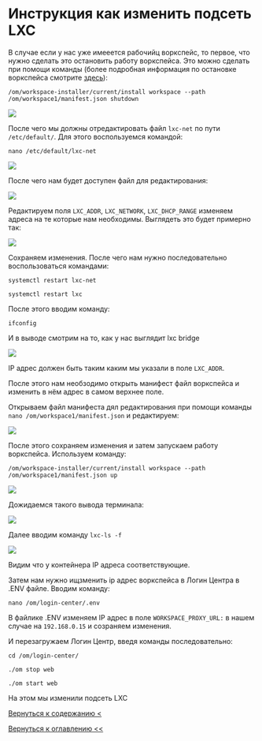 # Инструкция как изменить подсеть LXC

В случае если у нас уже имееется рабочийц воркспейс, то первое, что нужно сделать это остановить работу воркспейса. Это 
можно сделать при помощи команды (более подробная информация по остановке воркспейса смотрите [здесь](refresh.md)):
                                                           
```/om/workspace-installer/current/install workspace --path /om/workspace1/manifest.json shutdown```

![](./pictures/sshPutty3.jpg)

После чего мы должны отредактировать файл `lxc-net` по пути `/etc/default/`. Для этого воспользуемся командой:

`nano /etc/default/lxc-net`


![](./pictures/nanoLxcNet.jpg)

После чего нам будет доступен файл для редактирования:

![](./pictures/nanoLxcOpen.jpg)

Редактируем поля `LXC_ADDR`, `LXC_NETWORK`, `LXC_DHCP_RANGE` изменяем адреса на те которые нам необходимы. Выглядеть это
 будет примерно так: 
 
![](./pictures/editedLxcNet.jpg)

Сохраняем изменения. После чего нам нужно последовательно воспользоваться командами:

`systemctl restart lxc-net`

`systemctl restart lxc`

После этого вводим команду:

`ifconfig`

И в выводе смотрим на то, как у нас выглядит lxc bridge

![](./pictures/lxcBridgeOutput.jpg)

IP адрес должен быть таким каким мы указали в поле `LXC_ADDR`.

После этого нам необзодимо открыть манифест файл воркспейса и изменить в нём адрес в самом верхнее поле.

Открываем файл манифеста дял редактирования при помощи команды `nano /om/workspace1/manifest.json` и редактируем:

![](./pictures/changeContainerIp.jpg)

После этого сохраняем изменения и затем запускаем работу воркспейса. Используем команду: 

```/om/workspace-installer/current/install workspace --path /om/workspace1/manifest.json up```

![](./pictures/sshPutty7.jpg)

Дожидаемся такого вывода терминала:

![](./pictures/sshPutty8.jpg)

Далее вводим команду `lxc-ls -f`

![](./pictures/lxcLsF.jpg)

Видим что у контейнера IP адреса соответствующие.

Затем нам нужно ищзменить ip адрес воркспейса в Логин Центра в .ENV файле. Вводим команду:

`nano /om/login-center/.env`

В файлике .ENV изменяем IP адрес в поле `WORKSPACE_PROXY_URL:` в нашем случае на `192.168.0.15` и созраняем изменения.

И перезагружаем Логин Центр, введя команды последовательно:

`cd /om/login-center/`

`./om stop web`

`./om start web`

На этом мы изменили подсеть LXC

[Вернуться к содержанию <](contents.md)

[Вернуться к оглавлению <<](index.md)
